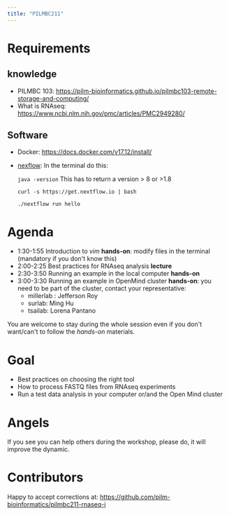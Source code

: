 ```yaml
---
title: "PILMBC211"
---
```


# Requirements

## knowledge 
- PILMBC 103: https://pilm-bioinformatics.github.io/pilmbc103-remote-storage-and-computing/
- What is RNAseq: https://www.ncbi.nlm.nih.gov/pmc/articles/PMC2949280/

## Software
- Docker: https://docs.docker.com/v17.12/install/
- [nexflow](https://www.nextflow.io/): In the terminal do this: 
    
    `java -version` This has to return a version > 8 or >1.8
    
    `curl -s https://get.nextflow.io | bash`
    
    `./nextflow run hello`

# Agenda

- 1:30-1:55 Introduction to _vim_ __hands-on__: modify files in the terminal (mandatory if you don't know this)
- 2:00-2:25 Best practices for RNAseq analysis __lecture__
- 2:30-3:50 Running an example in the local computer __hands-on__
- 3:00-3:30 Running an example in OpenMind cluster __hands-on__: you need to be part of the cluster, contact your representative:
   - millerlab : Jefferson Roy
   - surlab: Ming Hu
   - tsailab: Lorena Pantano
   
You are welcome to stay during the whole session even if you don't want/can't to follow the _hands-on_ materials.

# Goal

- Best practices on choosing the right tool
- How to process FASTQ files from RNAseq experiments
- Run a test data analysis in your computer or/and the Open Mind cluster

# Angels

If you see you can help others during the workshop, please do, it will improve the dynamic.

# Contributors

Happy to accept corrections at: https://github.com/pilm-bioinformatics/pilmbc211-rnaseq-i
